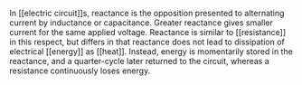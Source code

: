 In [[electric circuit]]s, reactance is the opposition presented to alternating current by inductance or capacitance. Greater reactance gives smaller current for the same applied voltage. Reactance is similar to [[resistance]] in this respect, but differs in that reactance does not lead to dissipation of electrical [[energy]] as [[heat]]. Instead, energy is momentarily stored in the reactance, and a quarter-cycle later returned to the circuit, whereas a resistance continuously loses energy.